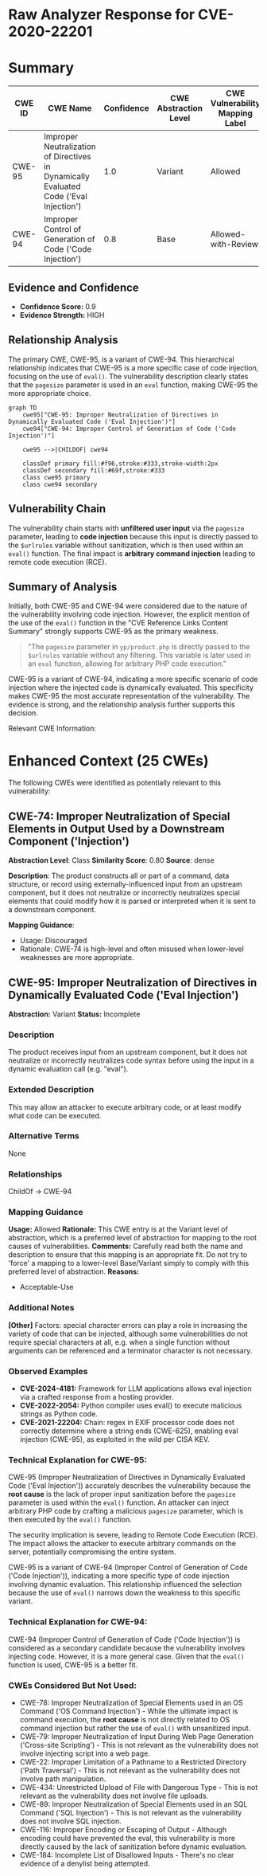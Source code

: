 # Raw Analyzer Response for CVE-2020-22201

# Summary
| CWE ID | CWE Name | Confidence | CWE Abstraction Level | CWE Vulnerability Mapping Label | CWE-Vulnerability Mapping Notes |
|---|---|---|---|---|---|
| CWE-95 | Improper Neutralization of Directives in Dynamically Evaluated Code ('Eval Injection') | 1.0 | Variant | Allowed | Primary CWE |
| CWE-94 | Improper Control of Generation of Code ('Code Injection') | 0.8 | Base | Allowed-with-Review | Secondary Candidate |

## Evidence and Confidence

*   **Confidence Score:** 0.9
*   **Evidence Strength:** HIGH

## Relationship Analysis
The primary CWE, CWE-95, is a variant of CWE-94. This hierarchical relationship indicates that CWE-95 is a more specific case of code injection, focusing on the use of `eval()`. The vulnerability description clearly states that the `pagesize` parameter is used in an `eval` function, making CWE-95 the more appropriate choice.

```mermaid
graph TD
    cwe95["CWE-95: Improper Neutralization of Directives in Dynamically Evaluated Code ('Eval Injection')"]
    cwe94["CWE-94: Improper Control of Generation of Code ('Code Injection')"]

    cwe95 -->|CHILDOF| cwe94

    classDef primary fill:#f96,stroke:#333,stroke-width:2px
    classDef secondary fill:#69f,stroke:#333
    class cwe95 primary
    class cwe94 secondary
```

## Vulnerability Chain
The vulnerability chain starts with **unfiltered user input** via the `pagesize` parameter, leading to **code injection** because this input is directly passed to the `$urlrules` variable without sanitization, which is then used within an `eval()` function. The final impact is **arbitrary command injection** leading to remote code execution (RCE).

## Summary of Analysis
Initially, both CWE-95 and CWE-94 were considered due to the nature of the vulnerability involving code injection. However, the explicit mention of the use of the `eval()` function in the "CVE Reference Links Content Summary" strongly supports CWE-95 as the primary weakness.

>   "The `pagesize` parameter in `yp/product.php` is directly passed to the `$urlrules` variable without any filtering. This variable is later used in an `eval` function, allowing for arbitrary PHP code execution."

CWE-95 is a variant of CWE-94, indicating a more specific scenario of code injection where the injected code is dynamically evaluated. This specificity makes CWE-95 the most accurate representation of the vulnerability. The evidence is strong, and the relationship analysis further supports this decision.

Relevant CWE Information:

# Enhanced Context (25 CWEs)
The following CWEs were identified as potentially relevant to this vulnerability:

## CWE-74: Improper Neutralization of Special Elements in Output Used by a Downstream Component ('Injection')
**Abstraction Level**: Class
**Similarity Score**: 0.80
**Source**: dense

**Description**:
The product constructs all or part of a command, data structure, or record using externally-influenced input from an upstream component, but it does not neutralize or incorrectly neutralizes special elements that could modify how it is parsed or interpreted when it is sent to a downstream component.

**Mapping Guidance**:
- Usage: Discouraged
- Rationale: CWE-74 is high-level and often misused when lower-level weaknesses are more appropriate.

## CWE-95: Improper Neutralization of Directives in Dynamically Evaluated Code ('Eval Injection')
**Abstraction:** Variant
**Status:** Incomplete

### Description
The product receives input from an upstream component, but it does not neutralize or incorrectly neutralizes code syntax before using the input in a dynamic evaluation call (e.g. "eval").

### Extended Description
This may allow an attacker to execute arbitrary code, or at least modify what code can be executed.

### Alternative Terms
None

### Relationships
ChildOf -> CWE-94

### Mapping Guidance
**Usage:** Allowed
**Rationale:** This CWE entry is at the Variant level of abstraction, which is a preferred level of abstraction for mapping to the root causes of vulnerabilities.
**Comments:** Carefully read both the name and description to ensure that this mapping is an appropriate fit. Do not try to 'force' a mapping to a lower-level Base/Variant simply to comply with this preferred level of abstraction.
**Reasons:**
- Acceptable-Use

### Additional Notes
**[Other]** Factors: special character errors can play a role in increasing the variety of code that can be injected, although some vulnerabilities do not require special characters at all, e.g. when a single function without arguments can be referenced and a terminator character is not necessary.

### Observed Examples
- **CVE-2024-4181:** Framework for LLM applications allows eval injection via a crafted response from a hosting provider.
- **CVE-2022-2054:** Python compiler uses eval() to execute malicious strings as Python code.
- **CVE-2021-22204:** Chain: regex in EXIF processor code does not correctly determine where a string ends (CWE-625), enabling eval injection (CWE-95), as exploited in the wild per CISA KEV.

### Technical Explanation for CWE-95:
CWE-95 (Improper Neutralization of Directives in Dynamically Evaluated Code ('Eval Injection')) accurately describes the vulnerability because the **root cause** is the lack of proper input sanitization before the `pagesize` parameter is used within the `eval()` function. An attacker can inject arbitrary PHP code by crafting a malicious `pagesize` parameter, which is then executed by the `eval()` function.

The security implication is severe, leading to Remote Code Execution (RCE). The impact allows the attacker to execute arbitrary commands on the server, potentially compromising the entire system.

CWE-95 is a variant of CWE-94 (Improper Control of Generation of Code ('Code Injection')), indicating a more specific type of code injection involving dynamic evaluation. This relationship influenced the selection because the use of `eval()` narrows down the weakness to this specific variant.

### Technical Explanation for CWE-94:
CWE-94 (Improper Control of Generation of Code ('Code Injection')) is considered as a secondary candidate because the vulnerability involves injecting code. However, it is a more general case. Given that the `eval()` function is used, CWE-95 is a better fit.

### CWEs Considered But Not Used:
- CWE-78: Improper Neutralization of Special Elements used in an OS Command ('OS Command Injection') - While the ultimate impact is command execution, the **root cause** is not directly related to OS command injection but rather the use of `eval()` with unsanitized input.
- CWE-79: Improper Neutralization of Input During Web Page Generation ('Cross-site Scripting') - This is not relevant as the vulnerability does not involve injecting script into a web page.
- CWE-22: Improper Limitation of a Pathname to a Restricted Directory ('Path Traversal') - This is not relevant as the vulnerability does not involve path manipulation.
- CWE-434: Unrestricted Upload of File with Dangerous Type - This is not relevant as the vulnerability does not involve file uploads.
- CWE-89: Improper Neutralization of Special Elements used in an SQL Command ('SQL Injection') - This is not relevant as the vulnerability does not involve SQL injection.
- CWE-116: Improper Encoding or Escaping of Output - Although encoding could have prevented the eval, this vulnerability is more directly caused by the lack of sanitization before dynamic evaluation.
- CWE-184: Incomplete List of Disallowed Inputs - There's no clear evidence of a denylist being attempted.